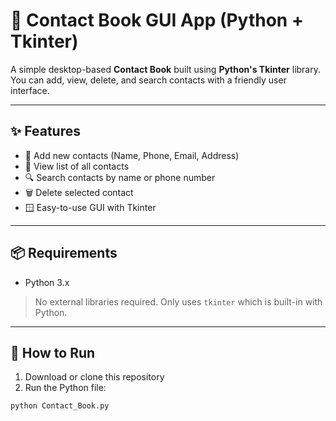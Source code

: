 # 📒 Contact Book GUI App (Python + Tkinter)

A simple desktop-based **Contact Book** built using **Python's Tkinter** library.  
You can add, view, delete, and search contacts with a friendly user interface.

---

## ✨ Features

- 🧑 Add new contacts (Name, Phone, Email, Address)
- 📜 View list of all contacts
- 🔍 Search contacts by name or phone number
- 🗑️ Delete selected contact
- 🪟 Easy-to-use GUI with Tkinter

---

## 📦 Requirements

- Python 3.x

> No external libraries required. Only uses `tkinter` which is built-in with Python.

---

## 🚀 How to Run

1. Download or clone this repository
2. Run the Python file:

```bash
python Contact_Book.py
